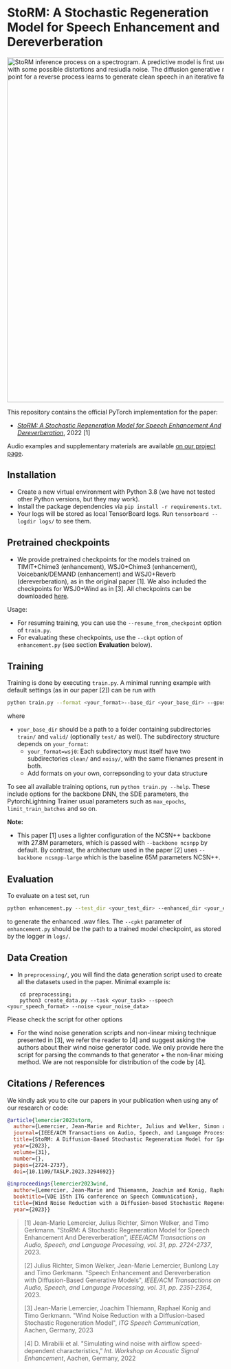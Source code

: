 # StoRM: A Stochastic Regeneration Model for Speech Enhancement and Dereverberation

<img src="https://raw.githubusercontent.com/sp-uhh/storm/master/inference.png" width="800" alt="StoRM inference process on a spectrogram. A predictive model is first used to get a estimate of the clean speech, with some possible distortions and resiudla noise. The diffusion generative model then uses this estimate as the initial point for a reverse process learns to generate clean speech in an iterative fashion starting from the corrupted signal xT.">

This repository contains the official PyTorch implementation for the paper:

- [*StoRM: A Stochastic Regeneration Model for Speech Enhancement And Dereverberation*](https://arxiv.org/abs/2212.11851), 2022 [1]

Audio examples and supplementary materials are available [on our project page](https://www.inf.uni-hamburg.de/en/inst/ab/sp/publications/storm.html).

## Installation

- Create a new virtual environment with Python 3.8 (we have not tested other Python versions, but they may work).
- Install the package dependencies via `pip install -r requirements.txt`.
- Your logs will be stored as local TensorBoard logs. Run `tensorboard --logdir logs/` to see them.

## Pretrained checkpoints

- We provide pretrained checkpoints for the models trained on TIMIT+Chime3 (enhancement), WSJ0+Chime3 (enhancement), Voicebank/DEMAND (enhancement) and WSJ0+Reverb (dereverberation), as in the original paper [1]. We also included the checkpoints for WSJ0+Wind as in [3]. All checkpoints can be downloaded [here](https://drive.google.com/drive/folders/1ExFm97obaXTYFoBApWjbK_ypxTP-Cgdq?usp=sharing).

Usage:
- For resuming training, you can use the `--resume_from_checkpoint` option of `train.py`.
- For evaluating these checkpoints, use the `--ckpt` option of `enhancement.py` (see section **Evaluation** below).

## Training

Training is done by executing `train.py`. A minimal running example with default settings (as in our paper [2]) can be run with

```bash
python train.py --format <your_format>--base_dir <your_base_dir> --gpus 0,
```

where 

- `your_base_dir` should be a path to a folder containing subdirectories `train/` and `valid/` (optionally `test/` as well). The subdirectory structure depends on `your_format`:
    - `your_format=wsj0`: Each subdirectory must itself have two subdirectories `clean/` and `noisy/`, with the same filenames present in both.
    - Add formats on your own, correpsonding to your data structure

To see all available training options, run `python train.py --help`.
These include options for the backbone DNN, the SDE parameters, the PytorchLightning Trainer usual parameters such as `max_epochs`, `limit_train_batches` and so on.

**Note:**
- This paper [1] uses a lighter configuration of the NCSN++ backbone with 27.8M parameters, which is passed with `--backbone ncsnpp` by default. By contrast, the architecture used in the paper [2] uses `--backbone ncsnpp-large` which is the baseline 65M parameters NCSN++.

## Evaluation

To evaluate on a test set, run
```bash
python enhancement.py --test_dir <your_test_dir> --enhanced_dir <your_enhanced_dir> --ckpt <path_to_model_checkpoint>
```

to generate the enhanced .wav files. The `--cpkt` parameter of `enhancement.py` should be the path to a trained model checkpoint, as stored by the logger in `logs/`.


## Data Creation

- In `preprocessing/`, you will find the data generation script used to create all the datasets used in the paper. Minimal example is:

```
    cd preprocessing;
    python3 create_data.py --task <your_task> --speech <your_speech_format> --noise <your_noise_data>
```

Please check the script for other options

- For the wind noise generation scripts and non-linear mixing technique presented in [3], we refer the reader to [4] and suggest asking the authors about their wind noise generator code.
We only provide here the script for parsing the commands to that generator + the non-linar mixing method. We are not responsible for distribution of the code by [4].

## Citations / References

We kindly ask you to cite our papers in your publication when using any of our research or code:
```bib
@article{lemercier2023storm,
  author={Lemercier, Jean-Marie and Richter, Julius and Welker, Simon and Gerkmann, Timo},
  journal={IEEE/ACM Transactions on Audio, Speech, and Language Processing}, 
  title={StoRM: A Diffusion-Based Stochastic Regeneration Model for Speech Enhancement and Dereverberation}, 
  year={2023},
  volume={31},
  number={},
  pages={2724-2737},
  doi={10.1109/TASLP.2023.3294692}}

```

```bib
@inproceedings{lemercier2023wind,
  author={Lemercier, Jean-Marie and Thiemannm, Joachim and Konig, Raphael and Gerkmann, Timo},
  booktitle={VDE 15th ITG conference on Speech Communication}, 
  title={Wind Noise Reduction with a Diffusion-based Stochastic Regeneration Model}, 
  year={2023}}

```

>[1] Jean-Marie Lemercier, Julius Richter, Simon Welker, and Timo Gerkmann. "StoRM: A Stochastic Regeneration Model for Speech Enhancement And Dereverberation", *IEEE/ACM Transactions on Audio, Speech, and Language Processing, vol. 31, pp. 2724-2737*, 2023.
>
>[2] Julius Richter, Simon Welker, Jean-Marie Lemercier, Bunlong Lay and Timo Gerkmann. "Speech Enhancement and Dereverberation with Diffusion-Based Generative Models", *IEEE/ACM Transactions on Audio, Speech, and Language Processing, vol. 31, pp. 2351-2364*, 2023.
>
>[3] Jean-Marie Lemercier, Joachim Thiemann, Raphael Konig and Timo Gerkmann. "Wind Noise Reduction with a Diffusion-based Stochastic Regeneration Model", *ITG Speech Communication*, Aachen, Germany, 2023
>
>[4] D. Mirabilii et al. "Simulating wind noise with airflow speed-dependent characteristics,” *Int. Workshop on Acoustic Signal Enhancement*, Aachen, Germany, 2022
